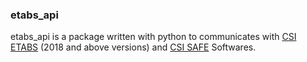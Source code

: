 ### etabs_api

etabs_api is a package written with python to communicates with [CSI ETABS](https://www.csiamerica.com/products/etabs) (2018 and above versions) and [CSI SAFE](https://www.csiamerica.com/products/safe) Softwares.